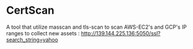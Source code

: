 # CertScan
A tool that utilize masscan and tls-scan to scan AWS-EC2's and GCP's IP ranges to collect new assets : http://139.144.225.136:5050/ssl?search_string=yahoo

